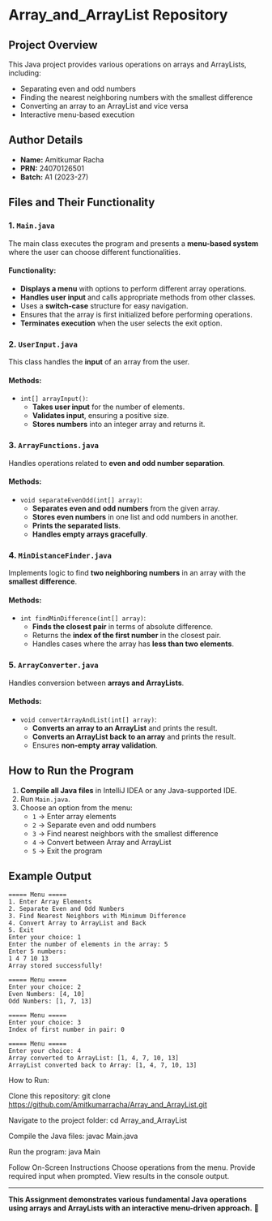 # Array_and_ArrayList Repository

## **Project Overview**
This Java project provides various operations on arrays and ArrayLists, including:
- Separating even and odd numbers
- Finding the nearest neighboring numbers with the smallest difference
- Converting an array to an ArrayList and vice versa
- Interactive menu-based execution

## **Author Details**
- **Name:** Amitkumar Racha
- **PRN:** 24070126501
- **Batch:** A1 (2023-27)

## **Files and Their Functionality**

### **1. `Main.java`**
The main class executes the program and presents a **menu-based system** where the user can choose different functionalities.

#### **Functionality:**
- **Displays a menu** with options to perform different array operations.
- **Handles user input** and calls appropriate methods from other classes.
- Uses a **switch-case** structure for easy navigation.
- Ensures that the array is first initialized before performing operations.
- **Terminates execution** when the user selects the exit option.

### **2. `UserInput.java`**
This class handles the **input** of an array from the user.

#### **Methods:**
- `int[] arrayInput()`:
    - **Takes user input** for the number of elements.
    - **Validates input**, ensuring a positive size.
    - **Stores numbers** into an integer array and returns it.

### **3. `ArrayFunctions.java`**
Handles operations related to **even and odd number separation**.

#### **Methods:**
- `void separateEvenOdd(int[] array)`:
    - **Separates even and odd numbers** from the given array.
    - **Stores even numbers** in one list and odd numbers in another.
    - **Prints the separated lists**.
    - **Handles empty arrays gracefully**.

### **4. `MinDistanceFinder.java`**
Implements logic to find **two neighboring numbers** in an array with the **smallest difference**.

#### **Methods:**
- `int findMinDifference(int[] array)`:
    - **Finds the closest pair** in terms of absolute difference.
    - Returns the **index of the first number** in the closest pair.
    - Handles cases where the array has **less than two elements**.

### **5. `ArrayConverter.java`**
Handles conversion between **arrays and ArrayLists**.

#### **Methods:**
- `void convertArrayAndList(int[] array)`:
    - **Converts an array to an ArrayList** and prints the result.
    - **Converts an ArrayList back to an array** and prints the result.
    - Ensures **non-empty array validation**.

## **How to Run the Program**
1. **Compile all Java files** in IntelliJ IDEA or any Java-supported IDE.
2. Run `Main.java`.
3. Choose an option from the menu:
    - `1` → Enter array elements
    - `2` → Separate even and odd numbers
    - `3` → Find nearest neighbors with the smallest difference
    - `4` → Convert between Array and ArrayList
    - `5` → Exit the program

## **Example Output**
```
===== Menu =====
1. Enter Array Elements
2. Separate Even and Odd Numbers
3. Find Nearest Neighbors with Minimum Difference
4. Convert Array to ArrayList and Back
5. Exit
Enter your choice: 1
Enter the number of elements in the array: 5
Enter 5 numbers:
1 4 7 10 13
Array stored successfully!

===== Menu =====
Enter your choice: 2
Even Numbers: [4, 10]
Odd Numbers: [1, 7, 13]

===== Menu =====
Enter your choice: 3
Index of first number in pair: 0

===== Menu =====
Enter your choice: 4
Array converted to ArrayList: [1, 4, 7, 10, 13]
ArrayList converted back to Array: [1, 4, 7, 10, 13]
```
How to Run:

Clone this repository: git clone https://github.com/Amitkumarracha/Array_and_ArrayList.git

Navigate to the project folder: cd Array_and_ArrayList

Compile the Java files: javac Main.java

Run the program: java Main

Follow On-Screen Instructions Choose operations from the menu. Provide required input when prompted. View results in the console output.

---
**This Assignment demonstrates various fundamental Java operations using arrays and ArrayLists with an interactive menu-driven approach.** 🚀

